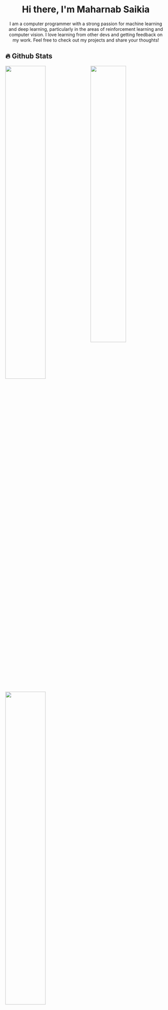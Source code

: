 <h1 align="center">Hi there, I'm Maharnab Saikia</h1>
<p align="center">I am a computer programmer with a strong passion for machine learning and deep learning, particularly in the areas of reinforcement learning and computer vision. I love learning from other devs and getting feedback on my work. Feel free to check out my projects and share your thoughts!</p>

## 🔥 Github Stats
<img align="right" width="47%" src="https://i.imgur.com/C1kWoWh.jpeg"/>
<a href="https://github.com/Maharnab-Saikia"><img width="50%" src="https://github-readme-stats.vercel.app/api?username=Maharnab-Saikia&show_icons=true&theme=radical&rank_icon=github"></a>
<a href="https://github.com/Maharnab-Saikia"><img width="50%" src="https://github-readme-streak-stats.herokuapp.com?user=Maharnab-Saikia&theme=radical"></a>
